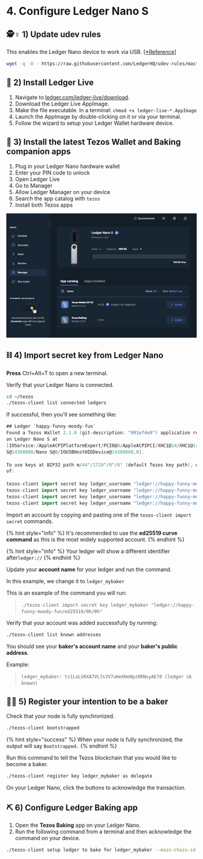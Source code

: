 # 4. Configure Ledger Nano S

## 🕵♀ 1\) Update udev rules

This enables the Ledger Nano device to work via USB. \[[\*Reference](https://support.ledger.com/hc/en-us/articles/360019301813-Fix-USB-issues)\]

```bash
wget -q -O - https://raw.githubusercontent.com/LedgerHQ/udev-rules/master/add_udev_rules.sh | sudo bash
```

## 📱 2\) Install Ledger Live

1. Navigate to [ledger.com/ledger-live/download](https://www.ledger.com/ledger-live/download).
2. Download the Ledger Live AppImage.
3. Make the file executable. In a terminal: `chmod +x ledger-live-*.AppImage`
4. Launch the AppImage by double-clicking on it or via your terminal.
5. Follow the wizard to setup your Ledger Wallet hardware device.

## 🧩 3\) Install the latest Tezos Wallet and Baking companion apps

1. Plug in your Ledger Nano hardware wallet
2. Enter your PIN code to unlock
3. Open Ledger Live
4. Go to Manager
5. Allow Ledger Manager on your device
6. Search the app catalog with `tezos`
7. Install both Tezos apps

![Installing the Tezos ledger apps](../../../.gitbook/assets/ledger.PNG)

## ⛓ 4\) Import secret key from Ledger Nano

 **Press** Ctrl+Alt+T to open a new terminal.

Verify that your Ledger Nano is connected.

```bash
cd ~/tezos
./tezos-client list connected ledgers
```

If successful, then you'll see something like:

```scala
## Ledger `happy-funny-moody-fun`
Found a Tezos Wallet 2.1.0 (git-description: "091e74e9") application running
on Ledger Nano S at
[IOService:/AppleACPIPlatformExpert/PCI0@0/AppleACPIPCI/XHC1@14/XHC1@14000000/HS03@14300000/Nano
S@14300000/Nano S@0/IOUSBHostHIDDevice@14300000,0].

To use keys at BIP32 path m/44'/1729'/0'/0' (default Tezos key path), use one
of:

tezos-client import secret key ledger_username "ledger://happy-funny-moody-fun/bip25519/0h/0h"
tezos-client import secret key ledger_username "ledger://happy-funny-moody-fun/ed25519/0h/0h"
tezos-client import secret key ledger_username "ledger://happy-funny-moody-fun/secp256k1/0h/0h"
tezos-client import secret key ledger_username "ledger://happy-funny-moody-fun/P-256/0h/0h"
```

Import an account by copying and pasting one of the `tezos-client import secret` commands. 

{% hint style="info" %}
It's recommended to use the **ed25519 curve command** as this is the most widely supported account.
{% endhint %}

{% hint style="info" %}
Your ledger will show a different identifier after`ledger://`
{% endhint %}

Update your **account name** for your ledger and run the command.

In this example, we change it to `ledger_mybaker`

This is an example of the command you will run:

> `./tezos-client import secret key ledger_mybaker "ledger://happy-funny-moody-fun/ed25519/0h/0h"`

Verify that your account was added successfully by running:

```bash
./tezos-client list known addresses
```

You should see your **baker's account name** and your **baker's public address**.

Example:

> `ledger_mybaker: tz1LoLVKXA7VL7s3V7uHeXHeHpz8RNxyAE78 (ledger sk known)`

## 👩🍳 5\) Register your intention to be a baker

Check that your node is fully synchronized.

```bash
./tezos-client bootstrapped
```

{% hint style="success" %}
When your node is fully synchronized, the output will say `Bootstrapped.`
{% endhint %}

 Run this command to tell the Tezos blockchain that you would like to become a baker.

```bash
./tezos-client register key ledger_mybaker as delegate
```

On your Ledger Nano, click the buttons to acknowledge the transaction.

## ⛏ 6\) Configure Ledger Baking app

1. Open the **Tezos Baking** app on your Ledger Nano.
2. Run the following command from a terminal and then acknowledge the command on your device.

```bash
./tezos-client setup ledger to bake for ledger_mybaker --main-chain-id NetXdQprcVkpaWU
```

